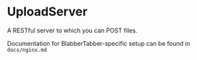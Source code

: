 # UploadServer

A RESTful server to which you can POST files.

Documentation for BlabberTabber-specific setup can be found
in `docs/nginx.md`
